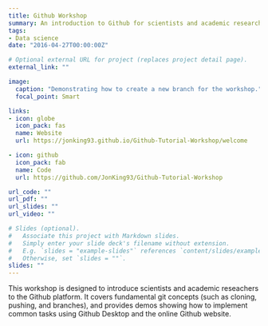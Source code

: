 ```yaml
---
title: Github Workshop
summary: An introduction to Github for scientists and academic researchers.
tags:
- Data science
date: "2016-04-27T00:00:00Z"

# Optional external URL for project (replaces project detail page).
external_link: ""

image:
  caption: "Demonstrating how to create a new branch for the workshop."
  focal_point: Smart

links:
- icon: globe
  icon_pack: fas
  name: Website
  url: https://jonking93.github.io/Github-Tutorial-Workshop/welcome

- icon: github
  icon_pack: fab
  name: Code
  url: https://github.com/JonKing93/Github-Tutorial-Workshop

url_code: ""
url_pdf: ""
url_slides: ""
url_video: ""

# Slides (optional).
#   Associate this project with Markdown slides.
#   Simply enter your slide deck's filename without extension.
#   E.g. `slides = "example-slides"` references `content/slides/example-slides.md`.
#   Otherwise, set `slides = ""`.
slides: ""
---
```


This workshop is designed to introduce scientists and academic reseachers to the Github platform. It covers fundamental git concepts (such as cloning, pushing, and branches), and provides demos showing how to implement common tasks using Github Desktop and the online Github website.

